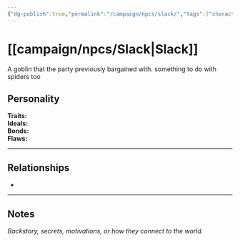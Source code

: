 ```yaml
---
{"dg-publish":true,"permalink":"/campaign/npcs/slack/","tags":["character","npc"],"noteIcon":"","created":"2025-10-26T10:00:01.808-07:00","updated":"2025-10-27T13:39:09.263-07:00"}
---
```


# [[campaign/npcs/Slack\|Slack]]
A goblin that the party previously bargained with. something to do with spiders too
## Personality
**Traits:**  
**Ideals:**  
**Bonds:**  
**Flaws:**  

---

## Relationships
- 

---

## Notes
*Backstory, secrets, motivations, or how they connect to the world.*